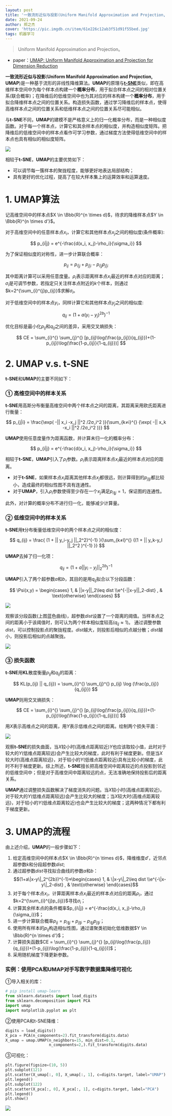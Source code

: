 ```yaml
---
layout: post
title: '一致流形近似与投影(Uniform Manifold Approximation and Projection, UMAP)'
date: 2021-09-24
author: 郑之杰
cover: 'https://pic.imgdb.cn/item/61e226c12ab3f51d91f55bed.jpg'
tags: 机器学习
---
```


> Uniform Manifold Approximation and Projection。

- paper：[UMAP: Uniform Manifold Approximation and Projection for Dimension Reduction](https://arxiv.org/abs/1802.03426v1)

**一致流形近似与投影**(**Uniform Manifold Approximation and Projection, UMAP**)是一种基于流形的非线性降维算法。**UMAP**的原理与[**t-SNE**](https://0809zheng.github.io/2021/09/23/tsne.html)类似，即在高维样本空间中为每个样本点构建一个**概率分布**，用于拟合样本点之间的相对位置关系(联合概率)；在降维后的低维空间中也为其对应的样本构建一个**概率分布**，用于拟合降维样本点之间的位置关系。构造损失函数，通过学习降维后的样本点，使得高维样本点之间的位置关系和低维样本点之间的位置关系尽可能相似。

与**t-SNE**不同，**UMAP**的建模不是严格意义上的归一化概率分布，而是一种相似度函数。对于每一个样本点，计算它和其余样本点的相似度，并构造相似度矩阵。把降维后的低维空间中的样本点看作可学习参数，通过梯度方法使得低维空间中的样本点也具有相似的相似度矩阵。

![](https://pic.imgdb.cn/item/61e226c12ab3f51d91f55bed.jpg)

相较于**t-SNE**，**UMAP**的主要优势如下：
- 可以调节每一簇样本的聚拢程度，能够更好地表达局部结构；
- 具有更好的优化过程，提高了在较大样本集上的运算效率和运算速度。


# 1. UMAP算法
记高维空间中的样本点$X \in \Bbb{R}^{n \times d}$，待求的降维样本点$Y \in \Bbb{R}^{n \times d'}$。

对于高维空间中的任意样本点$x_i$，计算它和其他样本点$x_j$之间的相似度(条件概率):

$$ p_{i|j} = e^{-\frac{d(x_i, x_j)-\rho_i}{\sigma_i}} $$

为了保证相似度的对称性，进一步计算联合概率：

$$ p_{ij} = p_{i|j}+p_{j|i}-p_{i|j}p_{j|i} $$

其中距离计算可以采用任意度量。$\rho_i$表示距离样本点$x_i$最近的样本点对应的距离；$\sigma_i$是可调节参数，若指定只关注样本点附近的$k$个样本，则通过$k=2^{\sum_{i}^{j}p_{ij}}$求解$\sigma_i$。

对于低维空间中的样本点$y_i$，同样计算它和其他样本点$y_j$之间的相似度:

$$ q_{ij} = (1+a(y_i-y_j)^{2b})^{-1} $$

优化目标是最小化$p_{ij}$和$q_{ij}$之间的差异，采用交叉熵损失：

$$ CE = \sum_{i}^{} \sum_{j}^{} [p_{ij}\log(\frac{p_{ij}}{q_{ij}})+(1-p_{ij})\log(\frac{1-p_{ij}}{1-q_{ij}})] $$

# 2. UMAP v.s. t-SNE

**t-SNE**和**UMAP**的主要不同如下：

### ① 高维空间中的样本关系

**t-SNE**用高斯分布衡量高维空间中两个样本点之间的距离，其距离采用欧氏距离进行衡量：

$$ p_{j|i} = \frac{\exp( -|| x_i -x_j ||^2 /2σ_i^2 )}{\sum_{k≠i}^{} {\exp( -|| x_k -x_i ||^2 /2σ_i^2 )}} $$

**UMAP**使用任意度量作为距离函数，并计算未归一化的概率分布：

$$ p_{i|j} = e^{-\frac{d(x_i, x_j)-\rho_i}{\sigma_i}} $$

相较于**t-SNE**，**UMAP**引入了$\rho_i$参数。$\rho_i$表示距离样本点$x_i$最近的样本点对应的距离。
- 对于**t-SNE**，如果样本点$x_i$距离其他样本点$x_j$都很远，则计算得到的$p_{j\|i}$都比较小，造成最终的相似性图不具有连通性。
- 对于**UMAP**，引入$\rho_i$参数使得至少存在一个$x_j$满足$p_{i\|j}=1$，保证图的连通性。

此外，对计算的概率分布不进行归一化，能够减少计算量。

### ② 低维空间中的样本关系

**t-SNE**用**t**分布衡量低维空间中的两个样本点之间的相似度：

$$ q_{ij} = \frac{ (1 + || y_i-y_j ||_2^2)^{-1} }{\sum_{k≠l}^{} {(1 + || y_k-y_l ||_2^2 )^{-1} }} $$

**UMAP**去掉了归一化项：

$$ q_{ij} = (1+a||y_i-y_j||_2^{2b})^{-1} $$

**UMAP**引入了两个超参数$a$和$b$，其目的是用$q_{ij}$拟合以下分段函数：

$$ \Psi(x,y) = \begin{cases} 1, & ||x-y||_2\leq dist \\e^{-||x-y||_2-dist} , & \text{otherwise} \end{cases} $$

![](https://pic.imgdb.cn/item/61e239b72ab3f51d9103a670.jpg)

观察该分段函数(上图蓝色曲线)，超参数$dist$设置了一个距离的阈值。当样本点之间的距离小于该阈值时，则可认为两个样本相似度较高($q_{ij}≈1$)。
通过调整参数$dist$，可以控制投影点的聚拢程度。$dist$越大，则投影后相似的点越分散；$dist$越小，则投影后相似的点越聚拢。

![](https://pic.imgdb.cn/item/61e238322ab3f51d910234a7.jpg)

### ③ 损失函数

**t-SNE**用**KL**散度衡量$p_{ij}$和$q_{ij}$的距离：

$$ KL(p_{ij} || q_{ij}) = \sum_{i}^{} \sum_{j}^{} p_{ij} \log (\frac{p_{ij}}{q_{ij}}) $$

**UMAP**则用交叉熵损失：

$$ CE = \sum_{i}^{} \sum_{j}^{} [p_{ij}\log(\frac{p_{ij}}{q_{ij}})+(1-p_{ij})\log(\frac{1-p_{ij}}{1-q_{ij}})] $$

用$X$表示高维点之间的距离，用$Y$表示低维点之间的距离。绘制两个损失平面：

![](https://pic.imgdb.cn/item/61e23c112ab3f51d91059705.jpg)


观察**t-SNE**的损失曲面，当$X$较小时(高维点距离较近)$Y$也应该取较小值，此时对于较大的$Y$(低维点距离较远)会产生比较大的梯度，此时有利于梯度更新。但是当$X$较大时(高维点距离较远)，对于较小的$Y$(低维点距离较近)具有比较小的梯度，此时不利于梯度更新。综上所述，**t-SNE**擅长把高维空间中距离较近的点投影到邻近的低维空间中；但是对于高维空间中距离较远的点，无法准确地保持投影后的距离关系。

**UMAP**通过调整损失函数解决了梯度消失的问题。当$X$较小时(高维点距离较近)，对于较大的$Y$(低维点距离较远)会产生比较大的梯度；当$X$较大时(高维点距离较远)，对于较小的$Y$(低维点距离较近)也会产生比较大的梯度；这两种情况下都有利于梯度更新。

# 3. UMAP的流程

由上述介绍，**UMAP**的一般步骤如下：
1. 给定高维空间中的样本点$X \in \Bbb{R}^{n \times d}$，降维维度$d'$，近邻点超参数$k$和分段超参数$dist$;
2. 通过超参数$dist$寻找拟合曲线的参数$a$和$b$：$$(1+a\|x-y\|_2^{2b})^{-1}≈\begin{cases} 1, & \|x-y\|_2\leq dist \\e^{-\|x-y\|_2-dist} , & \text{otherwise} \end{cases}$$
3. 对于每个样本点$x_i$，计算距离样本点$x_i$最近的样本点对应的距离$\rho_i$，通过$k=2^{\sum_{i}^{j}p_{ij}}$寻找$\sigma_i$；
4. 计算其余样本点的条件概率$p_{i\|j} = e^{-\frac{d(x_i, x_j)-\rho_i}{\sigma_i}}$；
5. 进一步计算联合概率$p_{ij} = p_{i\|j}+p_{j\|i}-p_{i\|j}p_{j\|i}$；
6. 使用所有样本的$p_{ij}$构造相似性图，通过谱聚类初始化低维数据$Y \in \Bbb{R}^{n \times d'}$；
7. 计算损失函数$CE = \sum_{i}^{} \sum_{j}^{} [p_{ij}\log(\frac{p_{ij}}{q_{ij}})+(1-p_{ij})\log(\frac{1-p_{ij}}{1-q_{ij}})]$；
8. 采用随机梯度下降更新参数。


### 实例：使用PCA和UMAP对手写数字数据集降维可视化

①导入相关的库：
```python
# pip install umap-learn
from sklearn.datasets import load_digits
from sklearn.decomposition import PCA
import umap
import matplotlib.pyplot as plt
```

②使用PCA和t-SNE降维：
```python
digits = load_digits()
X_pca = PCA(n_components=2).fit_transform(digits.data)
X_umap = umap.UMAP(n_neighbors=15, min_dist=0.1,
                   n_components=2,).fit_transform(digits.data)
```

③可视化：
```python
plt.figure(figsize=(10, 5))
plt.subplot(121)
plt.scatter(X_umap[:, 0], X_umap[:, 1], c=digits.target, label="UMAP")
plt.legend()
plt.subplot(122)
plt.scatter(X_pca[:, 0], X_pca[:, 1], c=digits.target, label="PCA")
plt.legend()
plt.show()
```
![](https://pic.imgdb.cn/item/61e288302ab3f51d914332f8.jpg)

